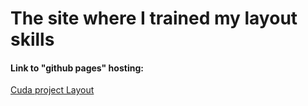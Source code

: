 # The site where I trained my layout skills

#### Link to "github pages" hosting: 
[Cuda project Layout](https://slab3.github.io/hmw-vl-2/) 
